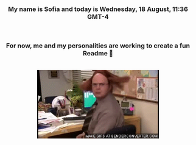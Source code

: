 


<div align="center">
<h3 >My name is Sofia and today is Wednesday, 18 August, 11:36 GMT-4</h3><br>
<h3 >For now, me and my personalities are working to create a fun Readme 👋
</h3><br>
<img src='img/dwight.gif' alt='working...'/>
</div>
